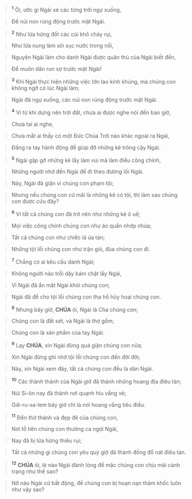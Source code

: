 > <sup><b>1</b></sup> Ôi, ước gì Ngài xé các từng trời ngự xuống,
>


> Để núi non rúng động trước mặt Ngài.
>


> <sup><b>2</b></sup> Như lửa hừng đốt các củi khô cháy rụi,
>


> Như lửa nung làm sôi sục nước trong nồi,
>


> Nguyện Ngài làm cho danh Ngài được quân thù của Ngài biết đến,
>


> Để muôn dân run sợ trước mặt Ngài!
>


> <sup><b>3</b></sup> Khi Ngài thực hiện những việc lớn lao kinh khủng, mà chúng con không ngờ có lúc Ngài làm;
>


> Ngài đã ngự xuống, các núi non rúng động trước mặt Ngài.
>


> <sup><b>4</b></sup> Vì từ khi dựng nên trời đất, chưa ai được nghe nói đến bao giờ,
>


> Chưa tai ai nghe,
>


> Chưa mắt ai thấy có một Đức Chúa Trời nào khác ngoài ra Ngài,
>


> Đấng ra tay hành động để giúp đỡ những kẻ trông cậy Ngài.
>


> <sup><b>5</b></sup> Ngài gặp gỡ những kẻ lấy làm vui mà làm điều công chính,
>


> Những người nhớ đến Ngài để đi theo đường lối Ngài.
>


> Này, Ngài đã giận vì chúng con phạm tội;
>


> Nhưng nếu chúng con cứ mãi là những kẻ có tội, thì làm sao chúng con được cứu đây?
>


> <sup><b>6</b></sup> Vì tất cả chúng con đã trở nên như những kẻ ô uế;
>


> Mọi việc công chính chúng con như áo quần nhớp nhúa;
>


> Tất cả chúng con như chiếc lá úa tàn;
>


> Những tội lỗi chúng con như trận gió, đùa chúng con đi.
>


> <sup><b>7</b></sup> Chẳng có ai kêu cầu danh Ngài;
>


> Không người nào trỗi dậy bám chặt lấy Ngài,
>


> Vì Ngài đã ẩn mặt Ngài khỏi chúng con;
>


> Ngài đã để cho tội lỗi chúng con tha hồ hủy hoại chúng con.
>


> <sup><b>8</b></sup> Nhưng bây giờ, **CHÚA** ôi, Ngài là Cha chúng con;
>


> Chúng con là đất sét, và Ngài là thợ gốm;
>


> Chúng con là sản phẩm của tay Ngài.
>


> <sup><b>9</b></sup> Lạy **CHÚA**, xin Ngài đừng quá giận chúng con nữa;
>


> Xin Ngài đừng ghi nhớ tội lỗi chúng con đến đời đời;
>


> Này, xin Ngài xem đây, tất cả chúng con đều là dân Ngài.
>


> <sup><b>10</b></sup> Các thành thánh của Ngài giờ đã thành những hoang địa điêu tàn;
>


> Núi Si-ôn nay đã thành nơi quạnh hiu vắng vẻ;
>


> Giê-ru-sa-lem bây giờ chỉ là nơi hoang vắng tiêu điều.
>


> <sup><b>11</b></sup> Đền thờ thánh và đẹp đẽ của chúng con,
>


> Nơi tổ tiên chúng con thường ca ngợi Ngài,
>


> Nay đã bị lửa hừng thiêu rụi;
>


> Tất cả những gì chúng con yêu quý giờ đã thành đống đổ nát điêu tàn.
>


> <sup><b>12</b></sup> **CHÚA** ôi, lẽ nào Ngài đành lòng để mặc chúng con chịu mãi cảnh trạng như thế sao?
>


> Nỡ nào Ngài cứ bất động, để chúng con bị hoạn nạn thảm khốc luôn như vậy sao?
>